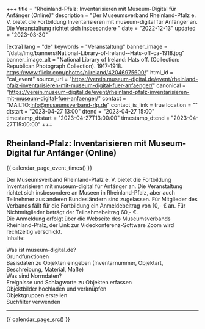 +++
title = "Rheinland-Pfalz: Inventarisieren mit Museum-Digital für Anfänger (Online)"
description = "Der Museumsverband Rheinland-Pfalz e. V. bietet die Fortbildung Inventarisieren mit museum-digital für Anfänger an. Die Veranstaltung richtet sich insbesondere "
date = "2022-12-13"
updated = "2023-03-30"

[extra]
lang = "de"
keywords = "Veranstaltung"
banner_image = "/data/img/banners/National-Library-of-Ireland--Hats-off-ca-1918.jpg"
banner_image_alt = "National Library of Ireland:  Hats off. (Collection: Republican Photograph Collection). 1917-1918. https://www.flickr.com/photos/nlireland/42046975600/"
html_id = "cal_event"
source_url = "https://verein.museum-digital.de/event/rheinland-pfalz-inventarisieren-mit-museum-digital-fuer-anfaenger/"
canonical = "https://verein.museum-digital.de/event/rheinland-pfalz-inventarisieren-mit-museum-digital-fuer-anfaenger/"
contact = "MAILTO:info@museumsverband-rlp.de"
contact_is_link = true
location = ""
dtstart = "2023-04-27 13:00"
dtend = "2023-04-27 15:00"
timestamp_dtstart = "2023-04-27T13:00:00"
timestamp_dtend = "2023-04-27T15:00:00"
+++

## Rheinland-Pfalz: Inventarisieren mit Museum-Digital für Anfänger (Online)

{{ calendar_page_event_times() }}

Der Museumsverband Rheinland-Pfalz e. V. bietet die Fortbildung Inventarisieren mit museum-digital für Anfänger an. Die Veranstaltung richtet sich insbesondere an Museen in Rheinland-Pfalz, aber auch Teilnehmer aus anderen Bundesländern sind zugelassen. Für Mitglieder des Verbands fällt für die Fortbildung ein Anmeldebeitrag von 10,- € an. Für Nichtmitglieder beträgt der Teilnahmebeitrag 60,- €. <br />
Die Anmeldung erfolgt über die Webseite des Museumsverbands Rheinland-Pfalz, der Link zur Videokonferenz-Software Zoom wird rechtzeitig verschickt. <br />
Inhalte: 

Was ist museum-digital.de?<br />
Grundfunktionen<br />
Basisdaten zu Objekten eingeben (Inventarnummer, Objektart, Beschreibung, Material, Maße)<br />
Was sind Normdaten?<br />
Ereignisse und Schlagworte zu Objekten erfassen<br />
Objektbilder hochladen und verknüpfen<br />
Objektgruppen erstellen<br />
Suchfilter verwenden

----

{{ calendar_page_src() }}